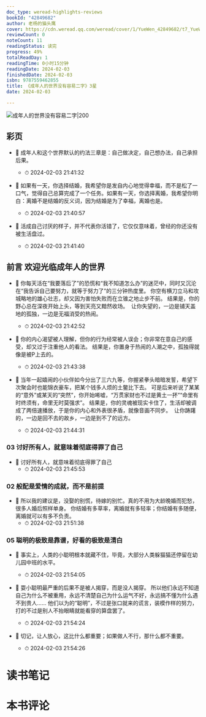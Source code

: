 ```yaml
---
doc_type: weread-highlights-reviews
bookId: "42849682"
author: 老杨的猫头鹰
cover: https://cdn.weread.qq.com/weread/cover/1/YueWen_42849682/t7_YueWen_42849682.jpg
reviewCount: 0
noteCount: 11
readingStatus: 读完
progress: 49%
totalReadDay: 1
readingTime: 0小时15分钟
readingDate: 2024-02-03
finishedDate: 2024-02-03
isbn: 9787559462855
title: 《成年人的世界没有容易二字》3星
date: 2024-02-03

---
```


![ 成年人的世界没有容易二字|200](https://cdn.weread.qq.com/weread/cover/1/YueWen_42849682/t7_YueWen_42849682.jpg)


## 彩页


- 📌 成年人和这个世界默认的约法三章是：自己做决定，自己想办法，自己承担后果。 
    - ⏱ 2024-02-03 21:41:32 

- 📌 如果有一天，你选择结婚，我希望你是发自内心地觉得幸福，而不是松了一口气，觉得自己总算完成了一个任务。如果有一天，你选择离婚，我希望你明白：离婚不是结婚的反义词，因为结婚是为了幸福，离婚也是。 
    - ⏱ 2024-02-03 21:40:57 

- 📌 活成自己讨厌的样子，并不代表你活错了，它仅仅意味着，曾经的你还没有被生活盘过。 
    - ⏱ 2024-02-03 21:41:40 
## 前言 欢迎光临成年人的世界


- 📌 你每天活在“我要落后了”的恐慌和“我不知道怎么办”的迷茫中，同时又沉沦在“我告诉自己要努力，就等于努力了”的三分钟热度里。
你空有横刀立马和攻城略地的雄心壮志，却又因为害怕失败而在立锥之地止步不前。
结果是，你的野心总在深夜开始上头，等到天亮又黯然收场。 
让你失望的，一边是铺天盖地的孤独，一边是无福消受的热闹。 
    - ⏱ 2024-02-03 21:42:52 

- 📌 你的内心渴望被人理解，但你的行为经常被人误会；你非常在意自己的感受，却又过于注重他人的看法。
结果是，你置身于热闹的人潮之中，孤独得就像是被P上去的。 
    - ⏱ 2024-02-03 21:43:38 

- 📌 当年一起嬉闹的小伙伴如今分出了三六九等，你握紧拳头暗暗发誓，希望下次聚会时也能锦衣豪车，把某个钱多人烦的土鳖比下去。
  可是后来听说了某某的“意外”或某天的“突然”，你开始唏嘘，“万贯家财也不过是黄土一抔”“命里有时终须有，命里无时莫强求”。
  结果是，你的灵魂被现实卡住了，生活却被调成了两倍速播放，于是你的内心和外表很矛盾，就像音画不同步。 
  让你踌躇的，一边是回不去的故乡，一边是到不了的远方。 
    - ⏱ 2024-02-03 21:44:31 
### 03 讨好所有人，就意味着彻底得罪了自己


- 📌 讨好所有人，就意味着彻底得罪了自己 
    - ⏱ 2024-02-03 21:45:53 
### 02 般配是爱情的成就，而不是前提


- 📌 所以我的建议是，没娶的别慌，待嫁的别忙。真的不用为大龄晚婚而犯愁，很多人婚后照样单身。
  你结婚有多草率，离婚就有多轻率；你结婚有多随便，离婚就可以有多不负责。 
    - ⏱ 2024-02-03 21:51:38 
### 05 聪明的极致是靠谱，好看的极致是清白


- 📌 事实上，人类的小聪明根本就藏不住，毕竟，大部分人类躲猫猫还停留在幼儿园中班的水平。 
    - ⏱ 2024-02-03 21:54:05 

- 📌 耍小聪明最严重的后果不是被人揭穿，而是没人揭穿。
所以他们永远不知道自己为什么不被重用，永远不清楚自己为什么运气不好，永远搞不懂为什么遇不到贵人……
他们以为的“聪明”，不过是张口就来的谎言，装模作样的努力，打的不过是别人不抬眼睛就能看穿的算盘罢了。 
    - ⏱ 2024-02-03 21:54:24 

- 📌 切记，让人放心，这比什么都重要；如果做人不行，那什么都不重要。 
    - ⏱ 2024-02-03 21:54:26 

# 读书笔记


# 本书评论
